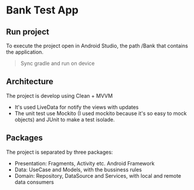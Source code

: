# Bank Test App

## Run project

To execute the project open in Android Studio, the path /Bank that contains the application.
> Sync gradle and run on device

## Architecture

The project is develop using Clean + MVVM
- It's used LiveData for notify the views with updates
- The unit test use Mockito (I used mockito because it's so easy to mock objects) and JUnit to make a test isolade.

## Packages
The project is separated by three packages: 
- Presentation: Fragments, Activity etc. Android Framework
- Data: UseCase and Models, with the bussiness rules
- Domain: Repository, DataSource and Services, with local and remote data consumers
